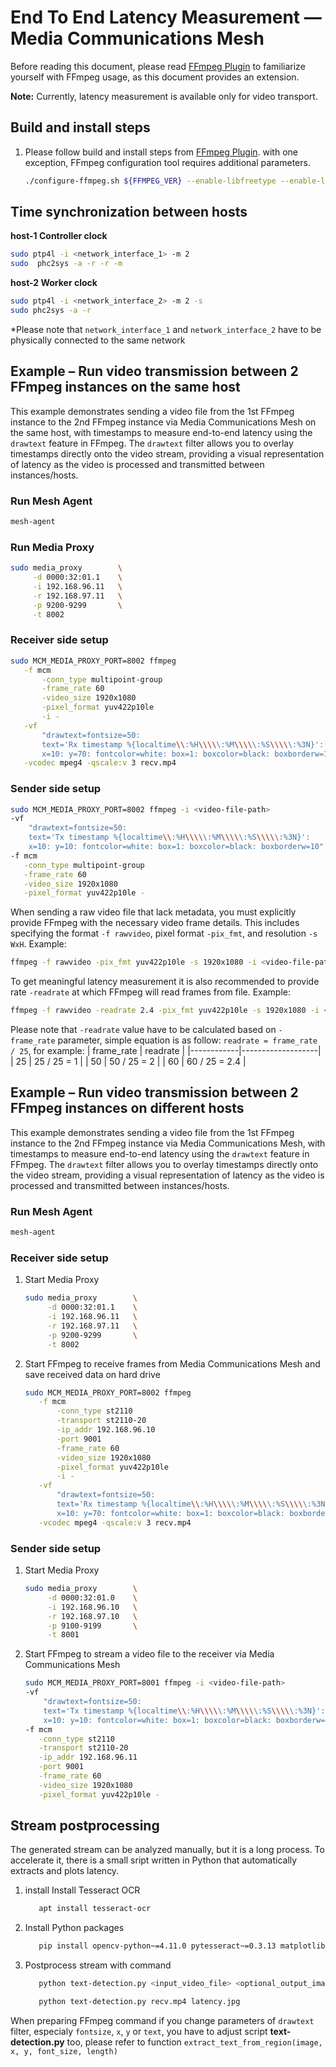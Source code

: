 # End To End Latency Measurement — Media Communications Mesh

Before reading this document, please read [FFmpeg Plugin](FFmpegPlugin.md) to familiarize yourself with FFmpeg usage, as this document provides an extension. 

**Note:** Currently, latency measurement is available only for video transport.

## Build and install steps 

1. Please follow build and install steps from [FFmpeg Plugin](FFmpegPlugin.md). with one exception, FFmpeg configuration tool requires additional parameters.
   ```bash
   ./configure-ffmpeg.sh ${FFMPEG_VER} --enable-libfreetype --enable-libharfbuzz --enable-libfontconfig
   ```
## Time synchronization between hosts

__host-1 Controller clock__
```bash
sudo ptp4l -i <network_interface_1> -m 2 
sudo  phc2sys -a -r -r -m
```
__host-2 Worker clock__
```bash
sudo ptp4l -i <network_interface_2> -m 2 -s
sudo phc2sys -a -r
```
*Please note that `network_interface_1` and `network_interface_2` have to be physically connected to the same network


## Example – Run video transmission between 2 FFmpeg instances on the same host

This example demonstrates sending a video file from the 1st FFmpeg instance to the 2nd FFmpeg instance via Media Communications Mesh on the same host, with timestamps to measure end-to-end latency using the `drawtext` feature in FFmpeg. The `drawtext` filter allows you to overlay timestamps directly onto the video stream, providing a visual representation of latency as the video is processed and transmitted between instances/hosts.

### Run Mesh Agent
   ```bash
   mesh-agent
   ```

### Run Media Proxy

   ```bash
   sudo media_proxy        \
        -d 0000:32:01.1    \
        -i 192.168.96.11   \
        -r 192.168.97.11   \
        -p 9200-9299       \
        -t 8002
   ```

### Receiver side setup

   ```bash
   sudo MCM_MEDIA_PROXY_PORT=8002 ffmpeg                                     \
      -f mcm                                                                 \
          -conn_type multipoint-group                                        \
          -frame_rate 60                                                     \
          -video_size 1920x1080                                              \
          -pixel_format yuv422p10le                                          \
          -i -                                                               \
      -vf                                                                    \
          "drawtext=fontsize=50:                                             \
          text='Rx timestamp %{localtime\\:%H\\\\\:%M\\\\\:%S\\\\\:%3N}':    \
          x=10: y=70: fontcolor=white: box=1: boxcolor=black: boxborderw=10" \
      -vcodec mpeg4 -qscale:v 3 recv.mp4
   ```
### Sender side setup

   ```bash
   sudo MCM_MEDIA_PROXY_PORT=8002 ffmpeg -i <video-file-path>             \
   -vf                                                                    \
       "drawtext=fontsize=50:                                             \
       text='Tx timestamp %{localtime\\:%H\\\\\:%M\\\\\:%S\\\\\:%3N}':    \
       x=10: y=10: fontcolor=white: box=1: boxcolor=black: boxborderw=10" \
   -f mcm                                                                 \
      -conn_type multipoint-group                                         \
      -frame_rate 60                                                      \
      -video_size 1920x1080                                               \
      -pixel_format yuv422p10le -
   ```

   When sending a raw video file that lack metadata, you must explicitly provide FFmpeg
   with the necessary video frame details. This includes specifying the format
   `-f rawvideo`, pixel format `-pix_fmt`, and resolution `-s WxH`. Example:

   ```bash
   ffmpeg -f rawvideo -pix_fmt yuv422p10le -s 1920x1080 -i <video-file-path> ...
   ```
   To get meaningful latency measurement it is also recommended to provide rate `-readrate` at which FFmpeg will read frames from file. Example:
   ```bash
   ffmpeg -f rawvideo -readrate 2.4 -pix_fmt yuv422p10le -s 1920x1080 -i <video-file-path> ...
   ```
   Please note that `-readrate` value have to be calculated based on `-frame_rate` parameter, simple equation is as follow: 
   `readrate = frame_rate / 25`, for example:
   | frame_rate |      readrate     |
   |------------|-------------------|
   |    25      |   25 / 25 = 1     |
   |    50      |   50 / 25 = 2     |
   |    60      |  60 / 25 = 2.4    |


## Example – Run video transmission between 2 FFmpeg instances on different hosts

This example demonstrates sending a video file from the 1st FFmpeg instance to the 2nd FFmpeg instance via Media Communications Mesh, with timestamps to measure end-to-end latency using the `drawtext` feature in FFmpeg. The `drawtext` filter allows you to overlay timestamps directly onto the video stream, providing a visual representation of latency as the video is processed and transmitted between instances/hosts.

### Run Mesh Agent
   ```bash
   mesh-agent
   ```

### Receiver side setup

1. Start Media Proxy

   ```bash
   sudo media_proxy        \
        -d 0000:32:01.1    \
        -i 192.168.96.11   \
        -r 192.168.97.11   \
        -p 9200-9299       \
        -t 8002
   ```

1. Start FFmpeg to receive frames from Media Communications Mesh and save received data on hard drive

   ```bash
   sudo MCM_MEDIA_PROXY_PORT=8002 ffmpeg                                     \
      -f mcm                                                                 \
          -conn_type st2110                                                  \
          -transport st2110-20                                               \
          -ip_addr 192.168.96.10                                             \
          -port 9001                                                         \
          -frame_rate 60                                                     \
          -video_size 1920x1080                                              \
          -pixel_format yuv422p10le                                          \
          -i -                                                               \
      -vf                                                                    \
          "drawtext=fontsize=50:                                             \
          text='Rx timestamp %{localtime\\:%H\\\\\:%M\\\\\:%S\\\\\:%3N}':    \
          x=10: y=70: fontcolor=white: box=1: boxcolor=black: boxborderw=10" \
      -vcodec mpeg4 -qscale:v 3 recv.mp4
   ```

### Sender side setup

1. Start Media Proxy

   ```bash
   sudo media_proxy        \
        -d 0000:32:01.0    \
        -i 192.168.96.10   \
        -r 192.168.97.10   \
        -p 9100-9199       \
        -t 8001
   ```

2. Start FFmpeg to stream a video file to the receiver via Media Communications Mesh

   ```bash
   sudo MCM_MEDIA_PROXY_PORT=8001 ffmpeg -i <video-file-path>             \
   -vf                                                                    \
       "drawtext=fontsize=50:                                             \
       text='Tx timestamp %{localtime\\:%H\\\\\:%M\\\\\:%S\\\\\:%3N}':    \
       x=10: y=10: fontcolor=white: box=1: boxcolor=black: boxborderw=10" \
   -f mcm                                                                 \
      -conn_type st2110                                                   \
      -transport st2110-20                                                \
      -ip_addr 192.168.96.11                                              \
      -port 9001                                                          \
      -frame_rate 60                                                      \
      -video_size 1920x1080                                               \
      -pixel_format yuv422p10le -
   ```

## Stream postprocessing
The generated stream can be analyzed manually, but it is a long process. To accelerate it, there is a small sript written in Python that automatically extracts and plots latency.

1. install Install Tesseract OCR
   ```bash
      apt install tesseract-ocr
   ```
2. Install Python packages
   ```bash
      pip install opencv-python~=4.11.0 pytesseract~=0.3.13 matplotlib~=3.10.3
   ```
2. Postprocess stream with command
   ```bash
      python text-detection.py <input_video_file> <optional_output_image_name>
   ```
   ```bash
      python text-detection.py recv.mp4 latency.jpg
   ```
When preparing FFmpeg command if you change parameters of `drawtext` filter, especialy `fontsize`, `x`, `y` or `text`, you have to adjust script __text-detection.py__ too, please refer to function `extract_text_from_region(image, x, y, font_size, length)`


<!-- References -->
[license-img]: https://img.shields.io/badge/License-BSD_3--Clause-blue.svg
[license]: https://opensource.org/license/bsd-3-clause
